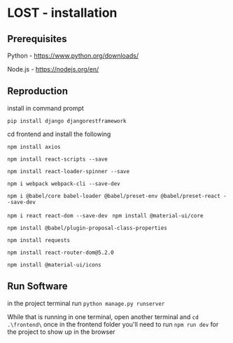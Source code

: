 # LOST - installation
## Prerequisites
Python - https://www.python.org/downloads/ 

Node.js - https://nodejs.org/en/
## Reproduction
install in command prompt

`pip install django djangorestframework`

cd frontend and install the following

`npm install axios`

`npm install react-scripts --save`

`npm install react-loader-spinner --save`

`npm i webpack webpack-cli --save-dev `

`npm i @babel/core babel-loader @babel/preset-env @babel/preset-react --save-dev`

`npm i react react-dom --save-dev
`
`npm install @material-ui/core`

`npm install @babel/plugin-proposal-class-properties`

`npm install requests `

`npm install react-router-dom@5.2.0 `

`npm install @material-ui/icons`
## Run Software
in the project terminal run
`python manage.py runserver`

While that is running in one terminal, open another terminal and `cd .\frontend\`
once in the frontend folder you'll need to run `npm run dev` for the project to show up in the browser

